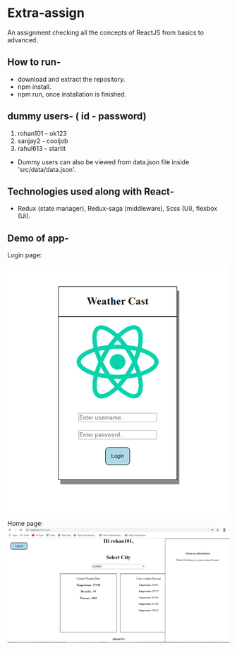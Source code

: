 # Extra-assign
An assignment checking all the concepts of ReactJS from basics to advanced.

## How to run-
- download and extract the repository.
- npm install.
- npm run, once installation is finished.

## dummy users- ( id - password)
1. rohan101 - ok123
2. sanjay2 - cooljob
3. rahul613 - startit
- Dummy users can also be viewed from data.json file inside 'src/data/data.json'.

## Technologies used along with React-
- Redux (state manager), Redux-saga (middleware), Scss (Ui), flexbox (Ui).

## Demo of app-
Login page:

<img src="https://github.com/rahul2412/extra-assign/blob/master/project_images/login.PNG" alt="Demo of application"/>

Home page:
<img src="https://github.com/rahul2412/extra-assign/blob/master/project_images/app.PNG" alt="Demo of application"/>

